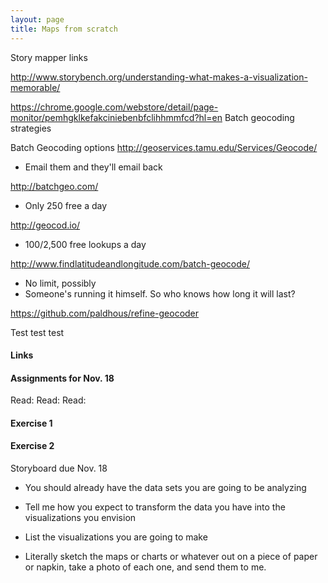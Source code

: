 ```yaml
---
layout: page
title: Maps from scratch
---
```


Story mapper links

http://www.storybench.org/understanding-what-makes-a-visualization-memorable/


https://chrome.google.com/webstore/detail/page-monitor/pemhgklkefakciniebenbfclihhmmfcd?hl=en
Batch geocoding strategies

Batch Geocoding options
http://geoservices.tamu.edu/Services/Geocode/
 * Email them and they'll email back

 http://batchgeo.com/
  * Only 250 free a day

  http://geocod.io/
  * 100/2,500 free lookups a day

http://www.findlatitudeandlongitude.com/batch-geocode/
 * No limit, possibly
 * Someone's running it himself. So who knows how long it will last?

 https://github.com/paldhous/refine-geocoder

Test test test

#### Links

#### Assignments for Nov. 18

Read:
Read: 
Read: 

#### Exercise 1

#### Exercise 2

Storyboard due Nov. 18

* You should already have the data sets you are going to be analyzing

* Tell me how you expect to transform the data you have into the visualizations you envision

* List the visualizations you are going to make

* Literally sketch the maps or charts or whatever out on a piece of paper or napkin, take a photo of each one, and send them to me.

